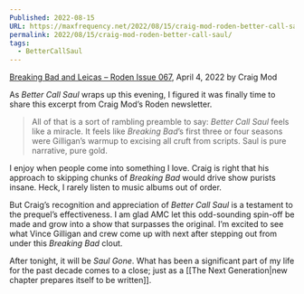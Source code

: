 ```yaml
---
Published: 2022-08-15
URL: https://maxfrequency.net/2022/08/15/craig-mod-roden-better-call-saul/
permalink: 2022/08/15/craig-mod-roden-better-call-saul/
tags:
  - BetterCallSaul
---
```

[Breaking Bad and Leicas – Roden Issue 067](https://craigmod.com/roden/067/), April 4, 2022 by Craig Mod

As *Better Call Saul* wraps up this evening, I figured it was finally time to share this excerpt from Craig Mod’s Roden newsletter.

> All of that is a sort of rambling preamble to say: *Better Call Saul* feels like a miracle. It feels like *Breaking Bad*’s first three or four seasons were Gilligan’s warmup to excising all cruft from scripts. Saul is pure narrative, pure gold.

I enjoy when people come into something I love. Craig is right that his approach to skipping chunks of *Breaking Bad* would drive show purists insane. Heck, I rarely listen to music albums out of order.

But Craig’s recognition and appreciation of *Better Call Saul* is a testament to the prequel’s effectiveness. I am glad AMC let this odd-sounding spin-off be made and grow into a show that surpasses the original. I’m excited to see what Vince Gilligan and crew come up with next after stepping out from under this *Breaking Bad* clout.

After tonight, it will be *Saul Gone*. What has been a significant part of my life for the past decade comes to a close; just as a [[The Next Generation|new chapter prepares itself to be written]].